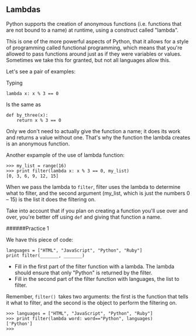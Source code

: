 ## Lambdas

Python supports the creation of anonymous functions (i.e. functions that are not bound to a name) at runtime, using a construct called "lambda".

This is one of the more powerful aspects of Python, that it allows for a style of programming called functional programming, which means that you're allowed to pass functions around just as if they were variables or values. Sometimes we take this for granted, but not all languages allow this.

Let's see a pair of examples:

Typing
```
lambda x: x % 3 == 0
```
Is the same as
```
def by_three(x):
    return x % 3 == 0
```
Only we don't need to actually give the function a name; it does its work and returns a value without one. That's why the function the lambda creates is an anonymous function.

Another expample of the use of lambda function:
```
>>> my_list = range(16)
>>> print filter(lambda x: x % 3 == 0, my_list)
[0, 3, 6, 9, 12, 15]
```
When we pass the lambda to `filter`, filter uses the lambda to determine what to filter, and the second argument (my_list, which is just the numbers 0 – 15) is the list it does the filtering on.

Take into account that if you plan on creating a function you'll use over and over, you're better off using `def` and giving that function a name.

######Practice 1

We have this piece of code:

```
languages = ["HTML", "JavaScript", "Python", "Ruby"]
print filter(_______, _______)
```

- Fill in the first part of the filter function with a lambda. The lambda should ensure that only "Python" is returned by the filter.
- Fill in the second part of the filter function with languages, the list to filter.

Remember, `filter() `takes two arguments: the first is the function that tells it what to filter, and the second is the object to perform the filtering on.

```
>>> languages = ["HTML", "JavaScript", "Python", "Ruby"]
>>> print filter(lambda word: word=="Python", languages)
['Python']
>>>
```
